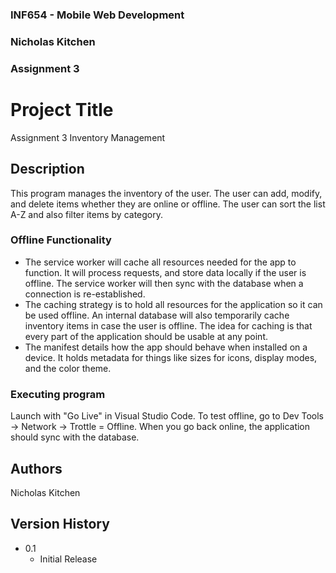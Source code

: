 ### INF654 - Mobile Web Development
### Nicholas Kitchen
### Assignment 3

# Project Title
 
Assignment 3 Inventory Management
 
## Description
 
This program manages the inventory of the user. The user can add, modify, and delete items whether they are online or offline. The user can sort the list A-Z and also filter items by category.

### Offline Functionality
* The service worker will cache all resources needed for the app to function. It will process requests, and store data locally if the user is offline. The service worker will then sync with the database when a connection is re-established. 
* The caching strategy is to hold all resources for the application so it can be used offline. An internal database will also temporarily cache inventory items in case the user is offline. The idea for caching is that every part of the application should be usable at any point.
* The manifest details how the app should behave when installed on a device. It holds metadata for things like sizes for icons, display modes, and the color theme.
 
### Executing program
Launch with "Go Live" in Visual Studio Code. To test offline, go to Dev Tools -> Network -> Trottle = Offline. When you go back online, the application should sync with the database.
 
## Authors
 
Nicholas Kitchen
 
## Version History

* 0.1
    * Initial Release
